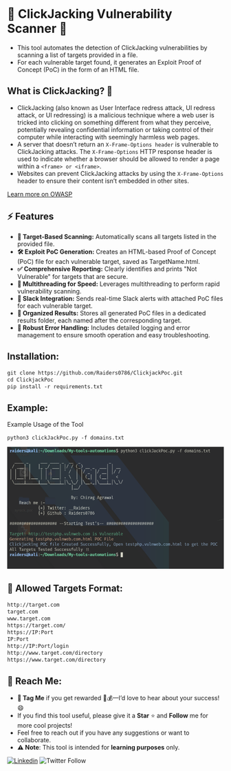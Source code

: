 # 🚨 ClickJacking Vulnerability Scanner 🚨
- This tool automates the detection of ClickJacking vulnerabilities by scanning a list of targets provided in a file.
- For each vulnerable target found, it generates an Exploit Proof of Concept (PoC) in the form of an HTML file.

## What is ClickJacking? 🤔
- ClickJacking (also known as User Interface redress attack, UI redress attack, or UI redressing) is a malicious technique where a web user is tricked into clicking on something different from what they perceive, potentially revealing confidential information or taking control of their computer while interacting with seemingly harmless web pages.
- A server that doesn’t return an `X-Frame-Options header` is vulnerable to ClickJacking attacks. The `X-Frame-Options` HTTP response header is used to indicate whether a browser should be allowed to render a page within a `<frame> or <iframe>`.
- Websites can prevent ClickJacking attacks by using the `X-Frame-Options` header to ensure their content isn’t embedded in other sites.

[Learn more on OWASP](https://owasp.org/www-community/attacks/Clickjacking)

## ⚡ Features
- **🎯 Target-Based Scanning:** Automatically scans all targets listed in the provided file.
- **🛠️ Exploit PoC Generation:** Creates an HTML-based Proof of Concept (PoC) file for each vulnerable target, saved as TargetName.html.
- **✅ Comprehensive Reporting:** Clearly identifies and prints "Not Vulnerable" for targets that are secure.
- **🚀 Multithreading for Speed:** Leverages multithreading to perform rapid vulnerability scanning.
- **🔔 Slack Integration:** Sends real-time Slack alerts with attached PoC files for each vulnerable target.
- **📁 Organized Results:** Stores all generated PoC files in a dedicated results folder, each named after the corresponding target.
- **🔧 Robust Error Handling:** Includes detailed logging and error management to ensure smooth operation and easy troubleshooting.

## Installation:
````
git clone https://github.com/Raiders0786/ClickjackPoc.git
cd ClickjackPoc
pip install -r requirements.txt
````

## Example:
Example Usage of the Tool
````
python3 clickJackPoc.py -f domains.txt
````

![1](usage.png)

## 🎯 Allowed Targets Format:

````
http://target.com
target.com
www.target.com
https://target.com/
https://IP:Port
IP:Port
http://IP:Port/login
http://www.target.com/directory
https://www.target.com/directory
````

## 🌟 Reach Me:

- **💬 Tag Me** if you get rewarded 💸💰—I’d love to hear about your success! 😄
- If you find this tool useful, please give it a **Star** ⭐ and **Follow** me for more cool projects!
- Feel free to reach out if you have any suggestions or want to collaborate.
- **⚠️ Note**: This tool is intended for **learning purposes** only.


<a href="https://www.linkedin.com/in/chirag-agrawal-770488144/" target="_blank"><img src="https://img.shields.io/badge/LinkedIn-0077B5?style=for-the-badge&logo=linkedin&logoColor=white" alt="Linkedin" style="height: 50px !important;width: 170px !important;" ></a>
<img alt="Twitter Follow" src="https://img.shields.io/twitter/follow/__Raiders?style=social" width="250" height="50">
